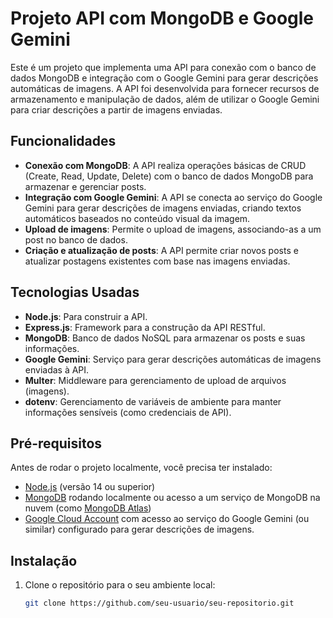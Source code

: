 # Projeto API com MongoDB e Google Gemini

Este é um projeto que implementa uma API para conexão com o banco de dados MongoDB e integração com o Google Gemini para gerar descrições automáticas de imagens. A API foi desenvolvida para fornecer recursos de armazenamento e manipulação de dados, além de utilizar o Google Gemini para criar descrições a partir de imagens enviadas.

## Funcionalidades

- **Conexão com MongoDB**: A API realiza operações básicas de CRUD (Create, Read, Update, Delete) com o banco de dados MongoDB para armazenar e gerenciar posts.
- **Integração com Google Gemini**: A API se conecta ao serviço do Google Gemini para gerar descrições de imagens enviadas, criando textos automáticos baseados no conteúdo visual da imagem.
- **Upload de imagens**: Permite o upload de imagens, associando-as a um post no banco de dados.
- **Criação e atualização de posts**: A API permite criar novos posts e atualizar postagens existentes com base nas imagens enviadas.

## Tecnologias Usadas

- **Node.js**: Para construir a API.
- **Express.js**: Framework para a construção da API RESTful.
- **MongoDB**: Banco de dados NoSQL para armazenar os posts e suas informações.
- **Google Gemini**: Serviço para gerar descrições automáticas de imagens enviadas à API.
- **Multer**: Middleware para gerenciamento de upload de arquivos (imagens).
- **dotenv**: Gerenciamento de variáveis de ambiente para manter informações sensíveis (como credenciais de API).

## Pré-requisitos

Antes de rodar o projeto localmente, você precisa ter instalado:

- [Node.js](https://nodejs.org/) (versão 14 ou superior)
- [MongoDB](https://www.mongodb.com/) rodando localmente ou acesso a um serviço de MongoDB na nuvem (como [MongoDB Atlas](https://www.mongodb.com/cloud/atlas))
- [Google Cloud Account](https://cloud.google.com/) com acesso ao serviço do Google Gemini (ou similar) configurado para gerar descrições de imagens.

## Instalação

1. Clone o repositório para o seu ambiente local:
   ```bash
   git clone https://github.com/seu-usuario/seu-repositorio.git
